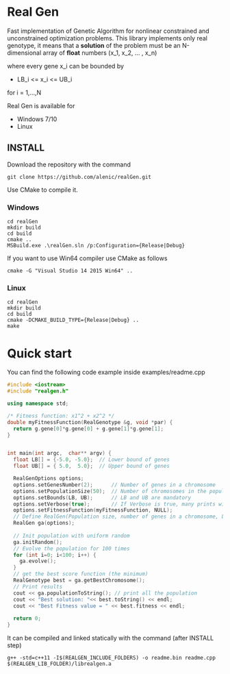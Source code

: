 # Real Gen
Fast implementation of Genetic Algorithm for nonlinear constrained and unconstrained optimization problems.
This library implements only real genotype, it means that a **solution** of the problem must be an N-dimensional array of **float** numbers (x_1, x_2, ... , x_n)

where every gene x_i can be bounded by

* LB_i <= x_i <= UB_i

for i = 1,...,N

Real Gen is available for

* Windows 7/10
* Linux

## INSTALL

Download the repository with the command

```
git clone https://github.com/alenic/realGen.git
```

Use CMake to compile it.


### Windows

```
cd realGen
mkdir build
cd build
cmake ..
MSBuild.exe .\realGen.sln /p:Configuration={Release|Debug}
```

If you want to use Win64 compiler use CMake as follows

```
cmake -G "Visual Studio 14 2015 Win64" ..
```

### Linux

```
cd realGen
mkdir build
cd build
cmake -DCMAKE_BUILD_TYPE={Release|Debug} ..
make
```

# Quick start

You can find the following code example inside examples/readme.cpp

```c++
#include <iostream>
#include "realgen.h"

using namespace std;

/* Fitness function: x1^2 + x2^2 */
double myFitnessFunction(RealGenotype &g, void *par) {
  return g.gene[0]*g.gene[0] + g.gene[1]*g.gene[1];
}


int main(int argc,  char** argv) {
  float LB[] = {-5.0, -5.0};  // Lower bound of genes
  float UB[] = { 5.0,  5.0};  // Upper bound of genes

  RealGenOptions options;
  options.setGenesNumber(2);      // Number of genes in a chromosome
  options.setPopulationSize(50);  // Number of chromosomes in the population
  options.setBounds(LB, UB);      // LB and UB are mandatory
  options.setVerbose(true);       // If Verbose is true, many prints will appear
  options.setFitnessFunction(myFitnessFunction, NULL);
  // Define RealGen(Population size, number of genes in a chromosome, LB, UB)
  RealGen ga(options);
  
  // Init population with uniform random
  ga.initRandom();
  // Evolve the population for 100 times
  for (int i=0; i<100; i++) {
    ga.evolve();
  }
  // get the best score function (the minimum)
  RealGenotype best = ga.getBestChromosome();
  // Print results
  cout << ga.populationToString(); // print all the population
  cout << "Best solution: "<< best.toString() << endl;
  cout << "Best Fitness value = " << best.fitness << endl;
  
  return 0;
}

  ```
  
  It can be compiled and linked statically with the command (after INSTALL step)
  ```
  g++ -std=c++11 -I$(REALGEN_INCLUDE_FOLDERS) -o readme.bin readme.cpp $(REALGEN_LIB_FOLDER)/librealgen.a
  ```
  


